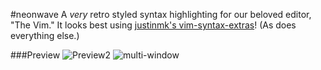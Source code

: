#neonwave
A *very* retro styled syntax highlighting for our beloved editor, "The Vim." 
It looks best using [justinmk's vim-syntax-extras](https://github.com/justinmk/vim-syntax-extra)! (As does everything else.)


###Preview
![Preview2](https://cloud.githubusercontent.com/assets/8389374/6789587/6482421e-d16f-11e4-9e15-48a7d0e99a84.png)
![multi-window](https://cloud.githubusercontent.com/assets/8389374/6789767/e11604d6-d170-11e4-8472-1d9e32ae2caa.png)

